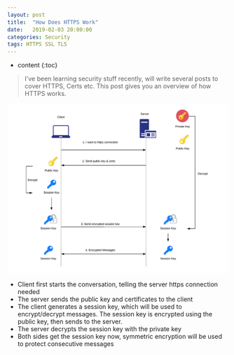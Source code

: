 ```yaml
---
layout: post
title:  "How Does HTTPS Work"
date:   2019-02-03 20:00:00
categories: Security
tags: HTTPS SSL TLS
---
```


* content
{:toc}

> I've been learning security stuff recently, will write several posts to cover HTTPS, Certs etc. This post gives you an overview of how HTTPS works.


![How HTTPS Works](https://github.com/precompiler/precompiler.github.io/raw/master/_posts/HowHttpsWorks.png)

* Client first starts the conversation, telling the server https connection needed
* The server sends the public key and certificates to the client
* The client generates a session key, which will be used to encrypt/decrypt messages. The session key is encrypted using the public key, then sends to the server.
* The server decrypts the session key with the private key
* Both sides get the session key now, symmetric encryption will be used to protect consecutive messages





